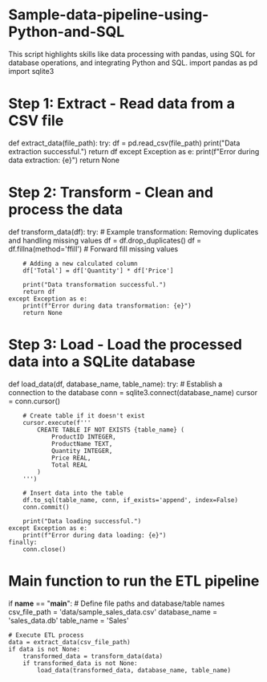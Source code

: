 # Sample-data-pipeline-using-Python-and-SQL
This script highlights skills like data processing with pandas, using SQL for database operations, and integrating Python and SQL.
import pandas as pd
import sqlite3

# Step 1: Extract - Read data from a CSV file
def extract_data(file_path):
    try:
        df = pd.read_csv(file_path)
        print("Data extraction successful.")
        return df
    except Exception as e:
        print(f"Error during data extraction: {e}")
        return None

# Step 2: Transform - Clean and process the data
def transform_data(df):
    try:
        # Example transformation: Removing duplicates and handling missing values
        df = df.drop_duplicates()
        df = df.fillna(method='ffill')  # Forward fill missing values

        # Adding a new calculated column
        df['Total'] = df['Quantity'] * df['Price']

        print("Data transformation successful.")
        return df
    except Exception as e:
        print(f"Error during data transformation: {e}")
        return None

# Step 3: Load - Load the processed data into a SQLite database
def load_data(df, database_name, table_name):
    try:
        # Establish a connection to the database
        conn = sqlite3.connect(database_name)
        cursor = conn.cursor()

        # Create table if it doesn't exist
        cursor.execute(f'''
            CREATE TABLE IF NOT EXISTS {table_name} (
                ProductID INTEGER,
                ProductName TEXT,
                Quantity INTEGER,
                Price REAL,
                Total REAL
            )
        ''')

        # Insert data into the table
        df.to_sql(table_name, conn, if_exists='append', index=False)
        conn.commit()

        print("Data loading successful.")
    except Exception as e:
        print(f"Error during data loading: {e}")
    finally:
        conn.close()

# Main function to run the ETL pipeline
if __name__ == "__main__":
    # Define file paths and database/table names
    csv_file_path = 'data/sample_sales_data.csv'
    database_name = 'sales_data.db'
    table_name = 'Sales'

    # Execute ETL process
    data = extract_data(csv_file_path)
    if data is not None:
        transformed_data = transform_data(data)
        if transformed_data is not None:
            load_data(transformed_data, database_name, table_name)
